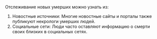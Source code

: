 Отслеживание новых умерших можно узнать из:
1. Новостные источники: Многие новостные сайты и порталы также публикуют некрологи умерших людей.
2. Социальные сети: Люди часто оставляют информацию о смерти своих близких в социальных сетях.
